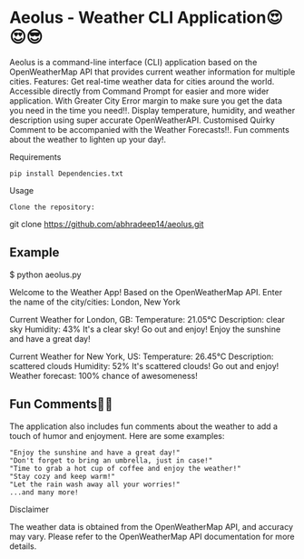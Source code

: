 # Aeolus - Weather CLI Application😍😍😎

Aeolus is a command-line interface (CLI) application based on the OpenWeatherMap API that provides current weather information for multiple cities.
Features:
Get real-time weather data for cities around the world.
Accessible directly from Command Prompt for easier and more wider application.
With Greater City Error margin to make sure you get the data you need in the time you need!!.
Display temperature, humidity, and weather description using super accurate OpenWeatherAPI.
Customised Quirky Comment to be accompanied with the Weather Forecasts!!.
Fun comments about the weather to lighten up your day!.

Requirements

    pip install Dependencies.txt

Usage

    Clone the repository:
git clone https://github.com/abhradeep14/aeolus.git

## Example

$ python aeolus.py

Welcome to the Weather App! Based on the OpenWeatherMap API.
Enter the name of the city/cities: London, New York

Current Weather for London, GB:
Temperature: 21.05°C
Description: clear sky
Humidity: 43%
It's a clear sky! Go out and enjoy!
Enjoy the sunshine and have a great day!

Current Weather for New York, US:
Temperature: 26.45°C
Description: scattered clouds
Humidity: 52%
It's scattered clouds! Go out and enjoy!
Weather forecast: 100% chance of awesomeness!


## Fun Comments🤭🤭

The application also includes fun comments about the weather to add a touch of humor and enjoyment. Here are some examples:

    "Enjoy the sunshine and have a great day!"
    "Don't forget to bring an umbrella, just in case!"
    "Time to grab a hot cup of coffee and enjoy the weather!"
    "Stay cozy and keep warm!"
    "Let the rain wash away all your worries!"
    ...and many more!

Disclaimer

The weather data is obtained from the OpenWeatherMap API, and accuracy may vary. Please refer to the OpenWeatherMap API documentation for more details.


